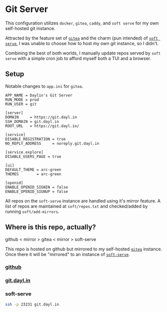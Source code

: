 # Git Server

This configuration utilizes `docker`, `gitea`, `caddy`, and `soft serve` for my own self-hosted git instance.

Attracted by the feature set of [`gitea`](https://gitea.io)
and the charm (pun intended) of [`soft serve`](https://github.com/charmbracelet/soft-serve),
I was unable to choose how to host my own git instance, so I didn't.

Combining the best of both worlds,
I manually update repos served by `soft serve` with a simple cron job
to afford myself both a TUI and a browser.

## Setup

Notable changes to `app.ini` for `gitea`.

```dosini
APP_NAME = Daylin's Git Server
RUN_MODE = prod
RUN_USER = git

[server]
DOMAIN     = https://git.dayl.in
SSH_DOMAIN = git.dayl.in
ROOT_URL   = https://git.dayl.in/

[service]
DISABLE_REGISTRATION = true
NO_REPLY_ADDRESS     = noreply.git.dayl.in

[service.explore]
DISABLE_USERS_PAGE = true

[ui]
DEFAULT_THEME = arc-green
THEMES        = arc-green

[openid]
ENABLE_OPENID_SIGNIN = false
ENABLE_OPENID_SIGNUP = false
```

All repos on the `soft-serve` instance are handled using it's mirror feature.
A list of repos are maintained at `soft/repos.txt` and checked/added by running `soft/add-mirrors`.

## Where is this repo, actually?

github < mirror > gitea < mirror > soft-serve

This repo is hosted on github but mirrored to my self-hosted [`gitea`](https://gitea.io/en-us/) instance.
Once there it will be "mirrored" to an instance of [`soft-serve`](https://github.com/charmbracelet/soft-serve).


### [github](https://github.com/daylinmorgan/git-server)

### [git.dayl.in](https://git.dayl.in/daylin/git-server)

### soft-serve 

```bash
ssh -p 23231 git.dayl.in
```
